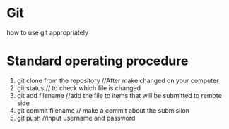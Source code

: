 # Git
how to use git appropriately


# Standard operating procedure
1. git clone from the repository
//After make changed on your computer
2. git status
// to check which file is changed
3. git add filename
//add the file to items that will be submitted to remote side
4. git commit filename 
// make a commit about the submisiion
5. git push
//input username and password
